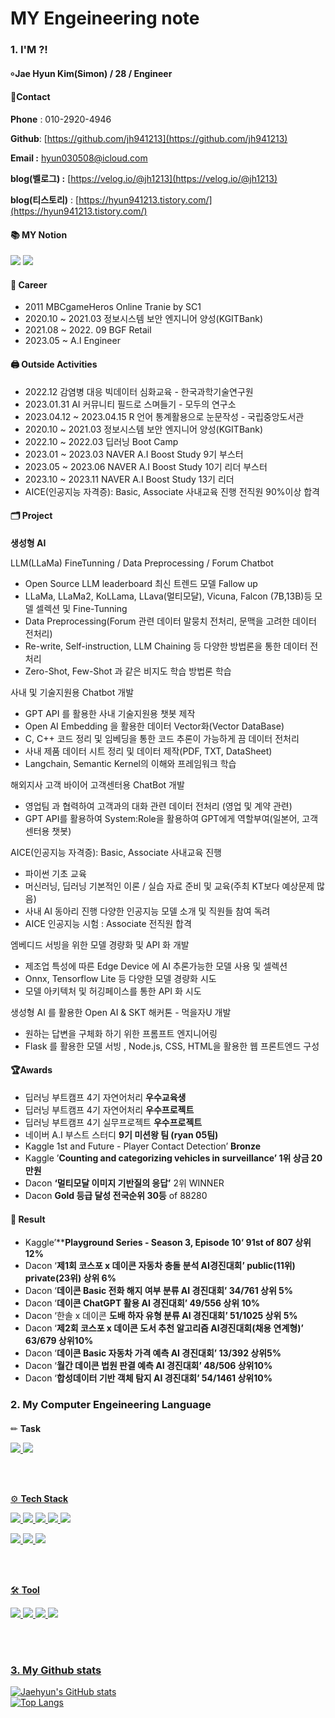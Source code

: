 # MY Engeineering note
#### 
### 1. I'M ?!
#### ৹ Jae Hyun Kim(Simon) / 28 / Engineer

#### 📱Contact


**Phone** : 010-2920-4946

**Github**: [https://github.com/jh941213](https://github.com/jh941213)

**Email :** hyun030508@icloud.com

**blog(벨로그) :** [https://velog.io/@jh1213](https://velog.io/@jh1213) 

**blog(티스토리)** : [https://hyun941213.tistory.com/](https://hyun941213.tistory.com/)


#### 📚 MY Notion
<a href="https://jh941213.notion.site/Jae-Hyun-Kim-025371fbbc904547a69f0b33bc8e45f4" target="_blank"><img src="https://img.shields.io/badge/Notion-00c9f2?style=flat-square&logo=notion&logoColor=white"/></a>
<a href="https://github.com/jh941213" target="_blank"><img src="https://img.shields.io/badge/GitHub-2a2a2a?style=flat-square&logo=GigHub&logoColor=white"/></a>

#### 🏢 Career
- 2011 MBCgameHeros Online Tranie by SC1
- 2020.10 ~ 2021.03 정보시스템 보안 엔지니어 양성(KGITBank)
- 2021.08 ~ 2022. 09 BGF Retail
- 2023.05 ~  A.I Engineer  

#### 🖨️ Outside Activities
- 2022.12 감염병 대응 빅데이터 심화교육 - 한국과학기술연구원
- 2023.01.31 AI 커뮤니티 필드로 스며들기 - 모두의 연구소
- 2023.04.12 ~ 2023.04.15 R 언어 통계활용으로 눈문작성 - 국립중앙도서관
- 2020.10 ~ 2021.03 정보시스템 보안 엔지니어 양성(KGITBank)
- 2022.10 ~ 2022.03 딥러닝 Boot Camp
- 2023.01 ~ 2023.03 NAVER A.I Boost Study 9기 부스터
- 2023.05 ~ 2023.06 NAVER A.I Boost Study 10기 리더 부스터
- 2023.10 ~ 2023.11 NAVER A.I Boost Study 13기 리더
- AICE(인공지능 자격증): Basic, Associate 사내교육 진행 전직원 90%이상 합격

#### 🗂️ Project
**생성형 AI**

LLM(LLaMa) FineTunning / Data Preprocessing / Forum Chatbot 
- Open Source LLM leaderboard 최신 트렌드 모델 Fallow up
- LLaMa, LLaMa2, KoLLama, LLava(멀티모달), Vicuna, Falcon (7B,13B)등
 모델 셀렉션 및 Fine-Tunning
- Data Preprocessing(Forum 관련 데이터 말뭉치 전처리, 문맥을 고려한 데이터 전처리)
- Re-write, Self-instruction, LLM Chaining 등 다양한 방법론을 통한 데이터 전처리
- Zero-Shot, Few-Shot 과 같은 비지도 학습 방법론 학습

사내 및 기술지원용 Chatbot 개발 
- GPT API 를 활용한 사내 기술지원용 챗봇 제작
- Open AI Embedding 을 활용한 데이터 Vector화(Vector DataBase)
- C, C++ 코드 정리 및 임베딩을 통한 코드 추론이 가능하게 끔 데이터 전처리
- 사내 제품 데이터 시트 정리 및 데이터 제작(PDF, TXT, DataSheet)
- Langchain, Semantic Kernel의 이해와 프레임워크 학습  

해외지사 고객 바이어 고객센터용 ChatBot 개발 
- 영업팀 과 협력하여 고객과의 대화 관련 데이터 전처리 (영업 및 계약 관련)
- GPT API를 활용하여 System:Role을 활용하여 GPT에게 역할부여(일본어, 고객센터용 챗봇)  

AICE(인공지능 자격증): Basic, Associate 사내교육 진행  
- 파이썬 기초 교육
- 머신러닝, 딥러닝 기본적인 이론 / 실습 자료 준비 및 교육(주최 KT보다 예상문제 많음)
- 사내 AI 동아리 진행 다양한 인공지능 모델 소개 및 직원들 참여 독려
- AICE 인공지능 시험 : Associate 전직원 합격

엠베디드 서빙을 위한 모델 경량화 및 API 화 개발  
- 제조업 특성에 따른 Edge Device 에 AI 추론가능한 모델 사용 및 셀렉션
- Onnx, Tensorflow Lite 등 다양한 모델 경량화 시도
- 모델 아키텍처 및 허깅페이스를 통한 API 화 시도

생성형 AI 를 활용한 Open AI & SKT 해커톤 - 먹을자U 개발 
- 원하는 답변을 구체화 하기 위한 프롬프트 엔지니어링
- Flask 를 활용한 모델 서빙 , Node.js, CSS, HTML을 활용한 웹 프론트엔드 구성

#### 🏆Awards
- 딥러닝 부트캠프 4기 자연어처리 **우수교육생**
- 딥러닝 부트캠프 4기 자연어처리 **우수프로젝트**
- 딥러닝 부트캠프 4기 실무프로젝트 **우수프로젝트**
- 네이버 A.I 부스트 스터디 **9기 미션왕 팀 (ryan 05팀)**
- Kaggle 1st and Future - Player Contact Detection’ **Bronze**
- Kaggle ’**Counting and categorizing vehicles in surveillance’ 1위 상금 20만원**
- Dacon **‘멀티모달 이미지 기반질의 응답’** 2위 WINNER
- Dacon **Gold 등급 달성 전국순위 30등** of 88280

#### 📝 Result
- Kaggle’****Playground Series - Season 3, Episode 10’  91st of 807 상위 12%**
- Dacon ‘**제1회 코스포 x 데이콘 자동차 충돌 분석 AI경진대회’  public(11위) private(23위) 상위 6%**
- Dacon ‘**데이콘 Basic 전화 해지 여부 분류 AI 경진대회’ 34/761  상위 5%**
- Dacon ‘**데이콘 ChatGPT 활용 AI 경진대회’  49/556  상위 10%**
- Dacon ‘한솔 x 데이콘 **도배 하자 유형 분류 AI 경진대회’ 51/1025 상위 5%**
- Dacon ‘**제2회 코스포 x 데이콘 도서 추천 알고리즘 AI경진대회(채용 연계형)’ 63/679 상위10%**
- Dacon ‘**데이콘 Basic 자동차 가격 예측 AI 경진대회’ 13/392 상위5%**
- Dacon ‘**월간 데이콘 법원 판결 예측 AI 경진대회’ 48/506 상위10%**
- Dacon ‘**합성데이터 기반 객체 탐지 AI 경진대회’ 54/1461 상위10%**

####  
### 2. My Computer Engeineering Language 
####
✏ **Task**

<a href="https://github.com/jh941213/Logistics-Project"><img src="https://img.shields.io/badge/CV-Object Detection-blue"/> 
<a href="https://github.com/jh941213/ChatGPT_n_DALL-E"><img src="https://img.shields.io/badge/NLP-chatbot-yellowgreen"/>

<br/>
<br/>


⚙️ **Tech Stack**

<img src="https://img.shields.io/badge/Python-3766AB?style=flat-square&logo=Python&logoColor=white"/>  <img src="https://img.shields.io/badge/Java-007396?style=flat-square&logo=Java&logoColor=white"/> <img src="https://img.shields.io/badge/MySQL-4479A1?style=flat-square&logo=MySQL&logoColor=white"/> 
<img src="https://img.shields.io/badge/Swift-F05138?style=flat-square&logo=Swift&logoColor=white"/> <img src="https://img.shields.io/badge/C++-00599C?style=flat-square&logo=Swift&logoColor=white"/> 
   
   
<img src="https://img.shields.io/badge/TensorFlow-FF6F00?style=flat-square&logo=TensorFlow&logoColor=white"/> <img src="https://img.shields.io/badge/PyTorch-EE4C2C?style=flat-square&logo=PyTorch&logoColor=white"/> <img src="https://img.shields.io/badge/Flask-000000?style=flat-square&logo=Flask&logoColor=white"/> 



<br/>
<br/>  
 
🛠 **Tool**


<img src="https://img.shields.io/badge/Colab-F9AB00?style=flat-square&logo=Google Colab&logoColor=white"/> <img src="https://img.shields.io/badge/VSCode-007ACC?style=flat-square&logo=Visual Studio Code&logoColor=white"/> <img src="https://img.shields.io/badge/AWS-232F3E?style=flat-square&logo=Amazon AWS&logoColor=white"/> <img src="https://img.shields.io/badge/Android-3DDC84?style=flat-square&logo=Android&logoColor=white"/>



<br/>
<br/>


### 3. My Github stats

![Jaehyun's GitHub stats](https://github-readme-stats.vercel.app/api?username=jh941213&show_icons=trueshow_icons=true&theme=merko)  
![Top Langs](https://github-readme-stats.vercel.app/api/top-langs/?username=jh941213&layout=compact&theme=tokyonight)



